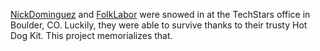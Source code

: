 


[NickDominguez](https://github.com/nickdominguez) and [FolkLabor](https://github.com/folklabor) were snowed in at the TechStars office in Boulder, CO. 
Luckily, they were able to survive thanks to their trusty Hot Dog Kit. This project
memorializes that.
